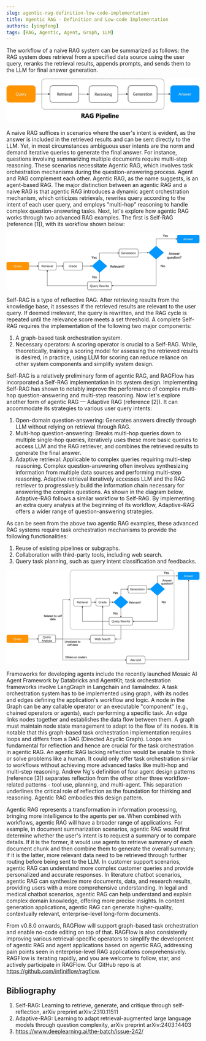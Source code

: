 ```yaml
---
slug: agentic-rag-definition-low-code-implementation
title: Agentic RAG - Definition and Low-code Implementation
authors: [yingfeng]
tags: [RAG, Agentic, Agent, Graph, LLM]
---
```


The workflow of a naive RAG system can be summarized as follows: the RAG system does retrieval from a specified data source using the user query, reranks the retrieval results, appends prompts, and sends them to the LLM for final answer generation.

![](./naive_rag.png)

A naive RAG suffices in scenarios where the user's intent is evident, as the answer is included in the retrieved results and can be sent directly to the LLM. Yet, in most circumstances ambiguous user intents are the norm and demand iterative queries to generate the final answer. For instance, questions involving summarizing multiple documents require multi-step reasoning. These scenarios necessitate Agentic RAG, which involves task orchestration mechanisms during the question-answering process.
Agent and RAG complement each other. Agentic RAG, as the name suggests, is an agent-based RAG. The major distinction between an agentic RAG and a naive RAG is that agentic RAG introduces a dynamic agent orchestration mechanism, which criticizes retrievals, rewrites query according to the intent of each user query, and employs "multi-hop" reasoning to handle complex question-answering tasks.
Next, let's explore how agentic RAG works through two advanced RAG examples. The first is Self-RAG (reference [1]), with its workflow shown below:

![](self_rag.png)

Self-RAG is a type of reflective RAG. After retrieving results from the knowledge base, it assesses if the retrieved results are relevant to the user query. If deemed irrelevant, the query is rewritten, and the RAG cycle is repeated until the relevance score meets a set threshold. A complete Self-RAG requires the implementation of the following two major components:

1. A graph-based task orchestration system.
2. Necessary operators: A scoring operator is crucial to a Self-RAG. While, theoretically, training a scoring model for assessing the retrieved results is desired, in practice, using LLM for scoring can reduce reliance on other system components and simplify system design.

Self-RAG is a relatively preliminary form of agentic RAG, and RAGFlow has incorporated a Self-RAG implementation in its system design. Implementing Self-RAG has shown to notably improve the performance of complex multi-hop question-answering and multi-step reasoning.
Now let's explore another form of agentic RAG — Adaptive RAG (reference [2]). It can accommodate its strategies to various user query intents:
1. Open-domain question-answering: Generates answers directly through LLM without relying on retrieval through RAG.
2. Multi-hop question-answering: Breaks multi-hop queries down to multiple single-hop queries, iteratively uses these more basic queries to access LLM and the RAG retriever, and combines the retrieved results to generate the final answer.
3. Adaptive retrieval: Applicable to complex queries requiring multi-step reasoning. Complex question-answering often involves synthesizing information from multiple data sources and performing multi-step reasoning. Adaptive retrieval iteratively accesses LLM and the RAG retriever to progressively build the information chain necessary for answering the complex questions.
As shown in the diagram below, Adaptive-RAG follows a similar workflow to Self-RAG. By implementing an extra query analysis at the beginning of its workflow, Adaptive-RAG offers a wider range of question-answering strategies.

As can be seen from the above two agentic RAG examples, these advanced RAG systems require task orchestration mechanisms to provide the following functionalities: 

1. Reuse of existing pipelines or subgraphs.
2. Collaboration with third-party tools, including web search.
3. Query task planning, such as query intent classification and feedbacks.

![](./adaptive_rag.png)

Frameworks for developing agents include the recently launched Mosaic AI Agent Framework by Databricks and AgentKit; task orchestration frameworks involve LangGraph in Langchain and llamaIndex. A task orchestration system has to be implemented using graph, with its nodes and edges defining the application's workflow and logic. A node in the Graph can be any callable operator or an executable "component" (e.g., chained operators or agents), each performing a specific task. An edge links nodes together and establishes the data flow between them. A graph must maintain node state management to adapt to the flow of its nodes.
It is notable that this graph-based task orchestration implementation requires loops and differs from a DAG (Directed Acyclic Graph). Loops are fundamental for reflection and hence are crucial for the task orchestration in agentic RAG. An agentic RAG lacking reflection would be unable to think or solve problems like a human. It could only offer task orchestration similar to workflows without achieving more advanced tasks like multi-hop and multi-step reasoning. Andrew Ng's definition of four agent design patterns (reference [3]) separates reflection from the other other three workflow-related patterns - tool use, planning, and multi-agent. This separation underlines the critical role of reflection as the foundation for thinking and reasoning. Agentic RAG embodies this design pattern. 

Agentic RAG represents a transformation in information processing, bringing more intelligence to the agents per se. When combined with workflows, agentic RAG will have a broader range of applications. For example, in document summarization scenarios, agentic RAG would first determine whether the user's intent is to request a summary or to compare details. If it is the former, it would use agents to retrieve summary of each document chunk and then combine them to generate the overall summary; if it is the latter, more relevant data need to be retrieved through further routing before being sent to the LLM. In customer support scenarios, agentic RAG can understand more complex customer queries and provide personalized and accurate responses. In literature chatbot scenarios, agentic RAG can synthesize more documents, data, and research results, providing users with a more comprehensive understanding. In legal and medical chatbot scenarios, agentic RAG can help understand and explain complex domain knowledge, offering more precise insights. In content generation applications, agentic RAG can generate higher-quality, contextually relevant, enterprise-level long-form documents.

From v0.8.0 onwards, RAGFlow will support graph-based task orchestration and enable no-code editing on top of that. RAGFlow is also consistently improving various retrieval-specific operators to simplify the development of agentic RAG and agent applications based on agentic RAG, addressing pain points seen in enterprise-level RAG applications comprehensively. RAGFlow is iterating rapidly, and you are welcome to follow, star, and actively participate in RAGFlow. Our GitHub repo is at https://github.com/infiniflow/ragflow.

## Bibliography

1. Self-RAG: Learning to retrieve, generate, and critique through self-reflection, arXiv preprint arXiv:2310.11511
2. Adaptive-RAG: Learning to adapt retrieval-augmented large language models through question complexity, arXiv preprint arXiv:2403.14403
3. https://www.deeplearning.ai/the-batch/issue-242/